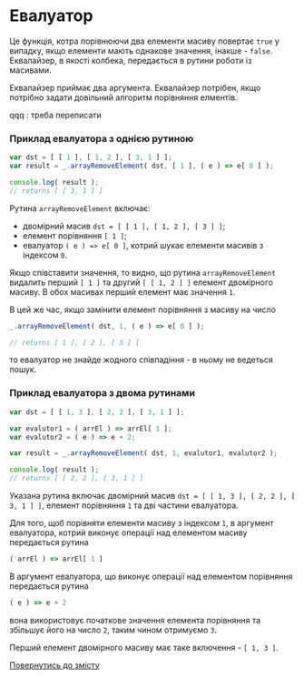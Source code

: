# Евалуатор

Це функція, котра порівнюючи два елементи масиву повертає <code>true</code> у випадку, якщо елементи мають однакове значення, інакше - <code>false</code>. Еквалайзер, в якості колбека, передається в рутини роботи із масивами.

Еквалайзер приймає два аргумента. Еквалайзер потрібен, якщо потрібно задати довільний алгоритм порівняння елментів.

qqq : треба переписати

### Приклад евалуатора з однією рутиною

```js
var dst = [ [ 1 ], [ 1, 2 ], [ 3, 1 ] ];
var result = _.arrayRemoveElement( dst, [ 1 ], ( e ) => e[ 0 ] );

console.log( result );
// returns [ [ 3, 1 ] ]
```

Рутина `arrayRemoveElement` включає:
- двомірний масив `dst = [ [ 1 ], [ 1, 2 ], [ 3 ] ]`;
- елемент порівняння `[ 1 ]`;
- евалуатор `( e ) => e[ 0 ]`, котрий шукає елементи масивів з індексом `0`.

Якщо співставити значення, то видно, що рутина `arrayRemoveElement` видалить перший `[ 1 ]` та другий `[ [ 1, 2 ] ]` елемент двомірного масиву. В обох масивах перший елемент має значення `1`.

В цей же час, якщо замінити елемент порівняння з масиву на число

```js
_.arrayRemoveElement( dst, 1, ( e ) => e[ 0 ] );  

// returns [ 1 ], [ 2 ], [ 3 ] ]
```

то евалуатор не знайде жодного співпадіння - в ньому не ведеться пошук.

### Приклад евалуатора з двома рутинами

```js
var dst = [ [ 1, 3 ], [ 2, 2 ], [ 3, 1 ] ];

var evalutor1 = ( arrEl ) => arrEl[ 1 ];
var evalutor2 = ( e ) => e + 2;

var result = _.arrayRemoveElement( dst, 1, evalutor1, evalutor2 );

console.log( result );
// returns [ [ 2, 2 ], [ 3, 1 ] ]
```

Указана рутина включає двомірний масив `dst = [ [ 1, 3 ], [ 2, 2 ], [ 3, 1 ] ]`, елемент порівняння `1` та дві частини евалуатора.

Для того, щоб порівняти елементи масиву з індексом `1`, в аргумент евалуатора, котрий виконує операції над елементом масиву передається рутина

```js
( arrEl ) => arrEl[ 1 ]
```

В аргумент евалуатора, що виконує операції над елементом порівняння передається рутина

```js
( e ) => e + 2
```

вона використовує початкове значення елемента порівняння та збільшує його на число `2`, таким чином отримуємо `3`.

Перший елемент двомірного масиву має таке включення - `[ 1, 3 ]`.

[Повернутись до змісту](../README.md#Концепції)
